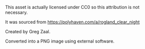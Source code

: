 This asset is actually licensed under CC0 so this attribution is not necessary.

It was sourced from https://polyhaven.com/a/rogland_clear_night

Created by Greg Zaal.

Converted into a PNG image using external software.

